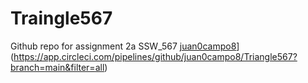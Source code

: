 # Traingle567
Github repo for assignment 2a SSW_567
[juan0campo8](https://circleci.com/gh/juan0campo8/Triangle567.svg?style=svg)](https://app.circleci.com/pipelines/github/juan0campo8/Triangle567?branch=main&filter=all)
